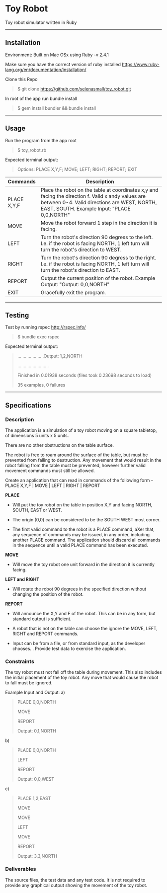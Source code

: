 # Toy Robot
Toy robot simulator written in Ruby

***

## Installation
Environment: Built on Mac OSx using Ruby -v 2.4.1

Make sure you have the correct version of ruby installed 
https://www.ruby-lang.org/en/documentation/installation/
	
Clone this Repo 
> $ git clone https://github.com/selenasmall/toy_robot.git 

In root of the app run bundle install
> $ gem install bundler && bundle install

***

## Usage
Run the program from the app root
> $ toy_robot.rb

Expected terminal output:
> Options: PLACE X,Y,F; MOVE; LEFT; RIGHT; REPORT; EXIT

Commands | Description
--- | ---
PLACE X,Y,F | Place the robot on the table at coordinates x,y and facing the direction f. Valid x andy values are between 0-4. Valid directions are WEST, NORTH, EAST, SOUTH. Example Input: "PLACE 0,0,NORTH"
MOVE | Move the robot forward 1 step in the direction it is facing.
LEFT | Turn the robot's direction 90 degress to the left. I.e. if the robot is facing NORTH, 1 left turn will turn the robot's direction to WEST.
RIGHT | Turn the robot's direction 90 degress to the right. I.e. if the robot is facing NORTH, 1 left turn will turn the robot's direction to EAST.
REPORT | Output the current position of the robot. Example Output: "Output: 0,0,NORTH"
EXIT | Gracefully exit the program.

***

## Testing
Test by running rspec http://rspec.info/ 
> $ bundle exec rspec
	
Expected terminal output:
> ... ... ... ... ... .Output: 1,2,NORTH
>
> ... ... ... ... ... ... .
>
> Finished in 0.01938 seconds (files took 0.23698 seconds to load)
>
> 35 examples, 0 failures

***

## Specifications
### Description

The application is a simulation of a toy robot moving on a square tabletop, of dimensions 5 units x 5 units.

There are no other obstructions on the table surface.

The robot is free to roam around the surface of the table, but must be prevented from falling to destruction. Any movement that would result in the robot falling from the table must be prevented, however further valid movement commands must still be allowed.
 
Create an application that can read in commands of the following form - PLACE X,Y,F | MOVE | LEFT | RIGHT | REPORT

__PLACE__ 

* Will put the toy robot on the table in position X,Y and facing NORTH, SOUTH, EAST or WEST.

* The origin (0,0) can be considered to be the SOUTH WEST most corner.

* The first valid command to the robot is a PLACE command, aXer that, any sequence of commands may be issued, in any order, including another PLACE command. The application should discard all commands in the sequence until a valid PLACE command has been executed.

__MOVE__ 

* Will move the toy robot one unit forward in the direction it is currently facing.

__LEFT and RIGHT__ 

* Will rotate the robot 90 degrees in the specified direction without changing the position of the robot.

__REPORT__ 

* Will announce the X,Y and F of the robot. This can be in any form, but standard output is sufficient.
 
* A robot that is not on the table can choose the ignore the MOVE, LEFT, RIGHT and REPORT commands.

* Input can be from a file, or from standard input, as the developer chooses. . Provide test data to exercise the application.
 
### Constraints

The toy robot must not fall off the table during movement. This also includes the initial placement of the toy robot.
Any move that would cause the robot to fall must be ignored.
 
Example Input and Output:
a)
> PLACE 0,0,NORTH
>
> MOVE
>
> REPORT
>
> Output: 0,1,NORTH
 
b)
> PLACE 0,0,NORTH
>
> LEFT
>
> REPORT
>
> Output: 0,0,WEST
 
c)
> PLACE 1,2,EAST
>
> MOVE
>
> MOVE
>
> LEFT
>
> MOVE
>
> REPORT
>
> Output: 3,3,NORTH
 
### Deliverables

The source files, the test data and any test code.
It is not required to provide any graphical output showing the movement of the toy robot.

